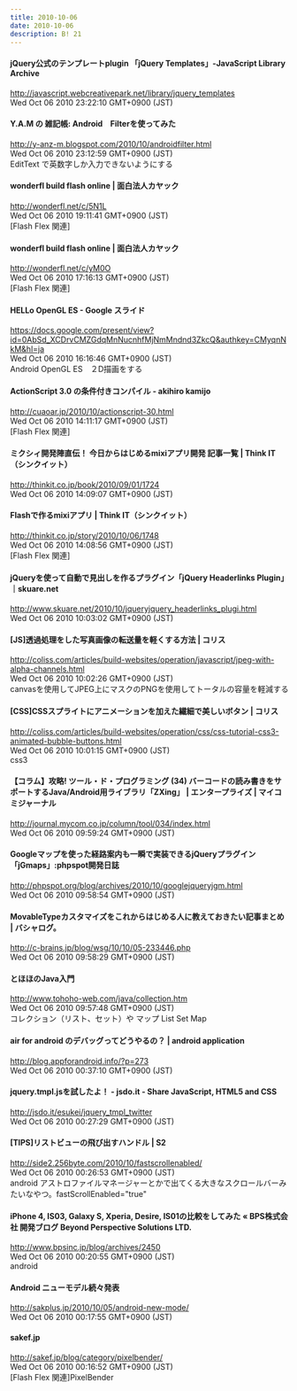 ```yaml
---
title: 2010-10-06
date: 2010-10-06
description: B! 21
---
```


####   jQuery公式のテンプレートplugin 「jQuery Templates」-JavaScript Library Archive
http://javascript.webcreativepark.net/library/jquery_templates<br>
Wed Oct 06 2010 23:22:10 GMT+0900 (JST)<br>


#### Y.A.M の 雑記帳: Android　Filterを使ってみた
http://y-anz-m.blogspot.com/2010/10/androidfilter.html<br>
Wed Oct 06 2010 23:12:59 GMT+0900 (JST)<br>
EditText で英数字しか入力できないようにする


#### wonderfl build flash online | 面白法人カヤック
http://wonderfl.net/c/5N1L<br>
Wed Oct 06 2010 19:11:41 GMT+0900 (JST)<br>
[Flash Flex 関連]


#### wonderfl build flash online | 面白法人カヤック
http://wonderfl.net/c/yM0O<br>
Wed Oct 06 2010 17:16:13 GMT+0900 (JST)<br>
[Flash Flex 関連]


#### HELLo OpenGL ES - Google スライド
https://docs.google.com/present/view?id=0AbSd_XCDrvCMZGdqMnNucnhfMjNmMndnd3ZkcQ&authkey=CMyqnNkM&hl=ja<br>
Wed Oct 06 2010 16:16:46 GMT+0900 (JST)<br>
Android OpenGL ES　２D描画をする


#### ActionScript 3.0 の条件付きコンパイル - akihiro kamijo
http://cuaoar.jp/2010/10/actionscript-30.html<br>
Wed Oct 06 2010 14:11:17 GMT+0900 (JST)<br>
[Flash Flex 関連]


#### ミクシィ開発陣直伝！ 今日からはじめるmixiアプリ開発 記事一覧 | Think IT（シンクイット）
http://thinkit.co.jp/book/2010/09/01/1724<br>
Wed Oct 06 2010 14:09:07 GMT+0900 (JST)<br>


#### Flashで作るmixiアプリ | Think IT（シンクイット）
http://thinkit.co.jp/story/2010/10/06/1748<br>
Wed Oct 06 2010 14:08:56 GMT+0900 (JST)<br>
[Flash Flex 関連]


#### jQueryを使って自動で見出しを作るプラグイン「jQuery Headerlinks Plugin」｜skuare.net
http://www.skuare.net/2010/10/jqueryjquery_headerlinks_plugi.html<br>
Wed Oct 06 2010 10:03:02 GMT+0900 (JST)<br>


####   [JS]透過処理をした写真画像の転送量を軽くする方法 | コリス
http://coliss.com/articles/build-websites/operation/javascript/jpeg-with-alpha-channels.html<br>
Wed Oct 06 2010 10:02:26 GMT+0900 (JST)<br>
canvasを使用してJPEG上にマスクのPNGを使用してトータルの容量を軽減する


####   [CSS]CSSスプライトにアニメーションを加えた繊細で美しいボタン | コリス
http://coliss.com/articles/build-websites/operation/css/css-tutorial-css3-animated-bubble-buttons.html<br>
Wed Oct 06 2010 10:01:15 GMT+0900 (JST)<br>
css3


#### 【コラム】攻略! ツール・ド・プログラミング (34) バーコードの読み書きをサポートするJava/Android用ライブラリ「ZXing」 | エンタープライズ | マイコミジャーナル
http://journal.mycom.co.jp/column/tool/034/index.html<br>
Wed Oct 06 2010 09:59:24 GMT+0900 (JST)<br>


#### Googleマップを使った経路案内も一瞬で実装できるjQueryプラグイン「jGmaps」:phpspot開発日誌
http://phpspot.org/blog/archives/2010/10/googlejqueryjgm.html<br>
Wed Oct 06 2010 09:58:54 GMT+0900 (JST)<br>


#### MovableTypeカスタマイズをこれからはじめる人に教えておきたい記事まとめ | バシャログ。
http://c-brains.jp/blog/wsg/10/10/05-233446.php<br>
Wed Oct 06 2010 09:58:29 GMT+0900 (JST)<br>


#### とほほのJava入門
http://www.tohoho-web.com/java/collection.htm<br>
Wed Oct 06 2010 09:57:48 GMT+0900 (JST)<br>
コレクション（リスト、セット）や マップ List Set Map


####  air for android のデバッグってどうやるの？ | android application
http://blog.appforandroid.info/?p=273<br>
Wed Oct 06 2010 00:37:10 GMT+0900 (JST)<br>


#### jquery.tmpl.jsを試したよ！ - jsdo.it - Share JavaScript, HTML5 and CSS
http://jsdo.it/esukei/jquery_tmpl_twitter<br>
Wed Oct 06 2010 00:27:29 GMT+0900 (JST)<br>


#### [TIPS]リストビューの飛び出すハンドル | S2
http://side2.256byte.com/2010/10/fastscrollenabled/<br>
Wed Oct 06 2010 00:26:53 GMT+0900 (JST)<br>
android アストロファイルマネージャーとかで出てくる大きなスクロールバーみたいなやつ。fastScrollEnabled="true"


#### iPhone 4, IS03, Galaxy S, Xperia, Desire, IS01の比較をしてみた « BPS株式会社 開発ブログ Beyond Perspective Solutions LTD.
http://www.bpsinc.jp/blog/archives/2450<br>
Wed Oct 06 2010 00:20:55 GMT+0900 (JST)<br>
android


####  Android ニューモデル続々発表
http://sakplus.jp/2010/10/05/android-new-mode/<br>
Wed Oct 06 2010 00:17:55 GMT+0900 (JST)<br>


#### sakef.jp
http://sakef.jp/blog/category/pixelbender/<br>
Wed Oct 06 2010 00:16:52 GMT+0900 (JST)<br>
[Flash Flex 関連]PixelBender


